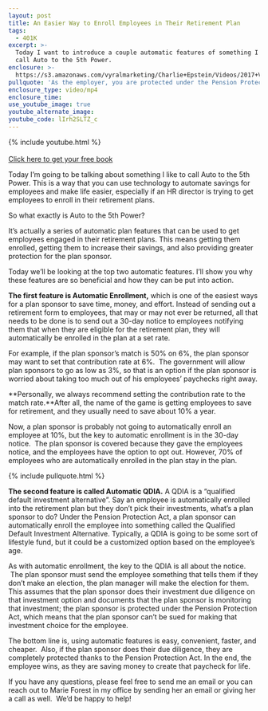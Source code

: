 ```yaml
---
layout: post
title: An Easier Way to Enroll Employees in Their Retirement Plan
tags:
  - 401K
excerpt: >-
  Today I want to introduce a couple automatic features of something I like to
  call Auto to the 5th Power.
enclosure: >-
  https://s3.amazonaws.com/vyralmarketing/Charlie+Epstein/Videos/2017+Videos/Auto+to+the+5th+Power-+Automatic+Re-Enrollment+-+The+401K+Coach.mp4
pullquote: 'As the employer, you are protected under the Pension Protection Act of 2008.'
enclosure_type: video/mp4
enclosure_time:
use_youtube_image: true
youtube_alternate_image:
youtube_code: lIrh2SLTZ_c
---
```


{% include youtube.html %}<br><br>[Click here to get your free book](https://www.saveamericasave.org/)

Today I’m going to be talking about something I like to call Auto to the 5th Power. This is a way that you can use technology to automate savings for employees and make life easier, especially if an HR director is trying to get employees to enroll in their retirement plans.

So what exactly is Auto to the 5th Power?

It’s actually a series of automatic plan features that can be used to get employees engaged in their retirement plans. This means getting them enrolled, getting them to increase their savings, and also providing greater protection for the plan sponsor.

Today we’ll be looking at the top two automatic features. I’ll show you why these features are so beneficial and how they can be put into action.

**The first feature is Automatic Enrollment,** which is one of the easiest ways for a plan sponsor to save time, money, and effort. Instead of sending out a retirement form to employees, that may or may not ever be returned, all that needs to be done is to send out a 30-day notice to employees notifying them that when they are eligible for the retirement plan, they will automatically be enrolled in the plan at a set rate.

For example, if the plan sponsor’s match is 50% on 6%, the plan sponsor may want to set that contribution rate at 6%.  The government will allow plan sponsors to go as low as 3%, so that is an option if the plan sponsor is worried about taking too much out of his employees’ paychecks right away.

**Personally, we always recommend setting the contribution rate to the match rate.**After all, the name of the game is getting employees to save for retirement, and they usually need to save about 10% a year.

Now, a plan sponsor is probably not going to automatically enroll an employee at 10%, but the key to automatic enrollment is in the 30-day notice.  The plan sponsor is covered because they gave the employees notice, and the employees have the option to opt out. However, 70% of employees who are automatically enrolled in the plan stay in the plan.

{% include pullquote.html %}

**The second feature is called Automatic QDIA.** A QDIA is a “qualified default investment alternative”. Say an employee is automatically enrolled into the retirement plan but they don’t pick their investments, what’s a plan sponsor to do? Under the Pension Protection Act, a plan sponsor can automatically enroll the employee into something called the Qualified Default Investment Alternative. Typically, a QDIA is going to be some sort of lifestyle fund, but it could be a customized option based on the employee’s age.

As with automatic enrollment, the key to the QDIA is all about the notice.  The plan sponsor must send the employee something that tells them if they don’t make an election, the plan manager will make the election for them. This assumes that the plan sponsor does their investment due diligence on that investment option and documents that the plan sponsor is monitoring that investment; the plan sponsor is protected under the Pension Protection Act, which means that the plan sponsor can’t be sued for making that investment choice for the employee.

The bottom line is, using automatic features is easy, convenient, faster, and cheaper.  Also, if the plan sponsor does their due diligence, they are completely protected thanks to the Pension Protection Act. In the end, the employee wins, as they are saving money to create that paycheck for life.

If you have any questions, please feel free to send me an email or you can reach out to Marie Forest in my office by sending her an email or giving her a call as well.  We’d be happy to help!
